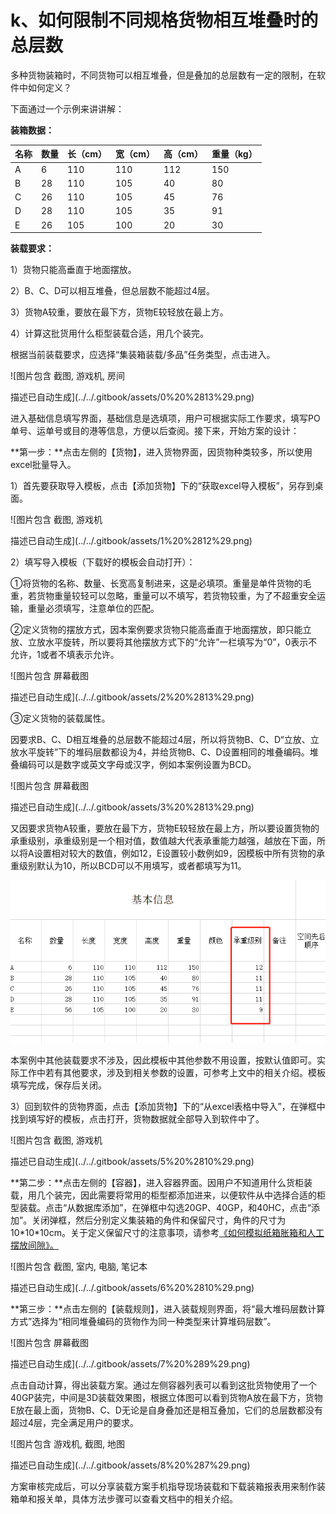 # k、如何限制不同规格货物相互堆叠时的总层数

多种货物装箱时，不同货物可以相互堆叠，但是叠加的总层数有一定的限制，在软件中如何定义？

下面通过一个示例来讲讲解：

**装箱数据：**

| 名称 | 数量 | 长（cm） | 宽（cm） | 高（cm） | 重量（kg） |
| :--- | :--- | :--- | :--- | :--- | :--- |
| A | 6 | 110 | 110 | 112 | 150 |
| B | 28 | 110 | 105 | 40 | 80 |
| C | 26 | 110 | 105 | 45 | 76 |
| D | 28 | 110 | 105 | 35 | 91 |
| E | 26 | 105 | 100 | 20 | 30 |

**装载要求：**

1）货物只能高垂直于地面摆放。

2）B、C、D可以相互堆叠，但总层数不能超过4层。

3）货物A较重，要放在最下方，货物E较轻放在最上方。

4）计算这批货用什么柜型装载合适，用几个装完。

根据当前装载要求，应选择“集装箱装载/多品”任务类型，点击进入。

![&#x56FE;&#x7247;&#x5305;&#x542B; &#x622A;&#x56FE;, &#x6E38;&#x620F;&#x673A;, &#x623F;&#x95F4;

&#x63CF;&#x8FF0;&#x5DF2;&#x81EA;&#x52A8;&#x751F;&#x6210;](../../.gitbook/assets/0%20%2813%29.png)

进入基础信息填写界面，基础信息是选填项，用户可根据实际工作要求，填写PO单号、运单号或目的港等信息，方便以后查阅。接下来，开始方案的设计：

**第一步：**点击左侧的【货物】，进入货物界面，因货物种类较多，所以使用excel批量导入。

1）首先要获取导入模板，点击【添加货物】下的“获取excel导入模板”，另存到桌面。

![&#x56FE;&#x7247;&#x5305;&#x542B; &#x622A;&#x56FE;, &#x6E38;&#x620F;&#x673A;

&#x63CF;&#x8FF0;&#x5DF2;&#x81EA;&#x52A8;&#x751F;&#x6210;](../../.gitbook/assets/1%20%2812%29.png)

2）填写导入模板（下载好的模板会自动打开）：

①将货物的名称、数量、长宽高复制进来，这是必填项。重量是单件货物的毛重，若货物重量较轻可以忽略，重量可以不填写，若货物较重，为了不超重安全运输，重量必须填写，注意单位的匹配。

②定义货物的摆放方式，因本案例要求货物只能高垂直于地面摆放，即只能立放、立放水平旋转，所以要将其他摆放方式下的“允许”一栏填写为“0”，0表示不允许，1或者不填表示允许。

![&#x56FE;&#x7247;&#x5305;&#x542B; &#x5C4F;&#x5E55;&#x622A;&#x56FE;

&#x63CF;&#x8FF0;&#x5DF2;&#x81EA;&#x52A8;&#x751F;&#x6210;](../../.gitbook/assets/2%20%2813%29.png)

③定义货物的装载属性。

因要求B、C、D相互堆叠的总层数不能超过4层，所以将货物B、C、D“立放、立放水平旋转”下的堆码层数都设为4，并给货物B、C、D设置相同的堆叠编码。堆叠编码可以是数字或英文字母或汉字，例如本案例设置为BCD。

![&#x56FE;&#x7247;&#x5305;&#x542B; &#x5C4F;&#x5E55;&#x622A;&#x56FE;

&#x63CF;&#x8FF0;&#x5DF2;&#x81EA;&#x52A8;&#x751F;&#x6210;](../../.gitbook/assets/3%20%2813%29.png)

又因要求货物A较重，要放在最下方，货物E较轻放在最上方，所以要设置货物的承重级别，承重级别是一个相对值，数值越大代表承重能力越强，越放在下面，所以将A设置相对较大的数值，例如12，E设置较小数例如9，因模板中所有货物的承重级别默认为10，所以BCD可以不用填写，或者都填写为11。

![](../../.gitbook/assets/4%20%2812%29.png)

本案例中其他装载要求不涉及，因此模板中其他参数不用设置，按默认值即可。实际工作中若有其他要求，涉及到相关参数的设置，可参考上文中的相关介绍。模板填写完成，保存后关闭。

3）回到软件的货物界面，点击【添加货物】下的“从excel表格中导入”，在弹框中找到填写好的模板，点击打开，货物数据就全部导入到软件中了。

![&#x56FE;&#x7247;&#x5305;&#x542B; &#x622A;&#x56FE;, &#x6E38;&#x620F;&#x673A;

&#x63CF;&#x8FF0;&#x5DF2;&#x81EA;&#x52A8;&#x751F;&#x6210;](../../.gitbook/assets/5%20%2810%29.png)

**第二步：**点击左侧的【容器】，进入容器界面。因用户不知道用什么货柜装载，用几个装完，因此需要将常用的柜型都添加进来，以便软件从中选择合适的柜型装载。点击“从数据库添加”，在弹框中勾选20GP、40GP，和40HC，点击“添加”。关闭弹框，然后分别定义集装箱的角件和保留尺寸，角件的尺寸为10\*10\*10cm。关于定义保留尺寸的注意事项，请参考[《如何模拟纸箱胀箱和人工摆放间隙》。]()

![&#x56FE;&#x7247;&#x5305;&#x542B; &#x622A;&#x56FE;, &#x5BA4;&#x5185;, &#x7535;&#x8111;, &#x7B14;&#x8BB0;&#x672C;

&#x63CF;&#x8FF0;&#x5DF2;&#x81EA;&#x52A8;&#x751F;&#x6210;](../../.gitbook/assets/6%20%2810%29.png)

**第三步：**点击左侧的【装载规则】，进入装载规则界面，将“最大堆码层数计算方式”选择为“相同堆叠编码的货物作为同一种类型来计算堆码层数”。

![&#x56FE;&#x7247;&#x5305;&#x542B; &#x5C4F;&#x5E55;&#x622A;&#x56FE;

&#x63CF;&#x8FF0;&#x5DF2;&#x81EA;&#x52A8;&#x751F;&#x6210;](../../.gitbook/assets/7%20%289%29.png)

点击自动计算，得出装载方案。通过左侧容器列表可以看到这批货物使用了一个40GP装完，中间是3D装载效果图，根据立体图可以看到货物A放在最下方，货物E放在最上面，货物B、C、D无论是自身叠加还是相互叠加，它们的总层数都没有超过4层，完全满足用户的要求。

![&#x56FE;&#x7247;&#x5305;&#x542B; &#x6E38;&#x620F;&#x673A;, &#x622A;&#x56FE;, &#x5730;&#x56FE;

&#x63CF;&#x8FF0;&#x5DF2;&#x81EA;&#x52A8;&#x751F;&#x6210;](../../.gitbook/assets/8%20%287%29.png)

方案审核完成后，可以分享装载方案手机指导现场装载和下载装箱报表用来制作装箱单和报关单，具体方法步骤可以查看文档中的相关介绍。

